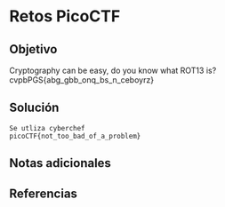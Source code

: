 # Retos PicoCTF


## Objetivo 

Cryptography can be easy, do you know what ROT13 is? cvpbPGS{abg_gbb_onq_bs_n_ceboyrz}
## Solución 

```
Se utliza cyberchef 
picoCTF{not_too_bad_of_a_problem}
```

## Notas adicionales 

## Referencias 

